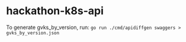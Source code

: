 # hackathon-k8s-api

To generate gvks_by_version, run:
`go run ./cmd/apidiffgen swaggers > gvks_by_version.json`
